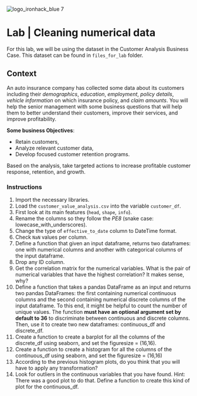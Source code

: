 ![logo_ironhack_blue 7](https://user-images.githubusercontent.com/23629340/40541063-a07a0a8a-601a-11e8-91b5-2f13e4e6b441.png)

# Lab | Cleaning numerical data

For this lab, we will be using the dataset in the Customer Analysis Business Case. This dataset can be found in `files_for_lab` folder.

## Context

An auto insurance company has collected some data about its customers including their _demographics_, _education_, _employment_, _policy details_, _vehicle information_ on which insurance policy, and _claim amounts_. You will help the senior management with some business questions that will help them to better understand their customers, improve their services, and improve profitability.

**Some business Objectives**:

- Retain customers,
- Analyze relevant customer data,
- Develop focused customer retention programs.

Based on the analysis, take targeted actions to increase profitable customer response, retention, and growth.

### Instructions

1. Import the necessary libraries.
2. Load the `customer_value_analysis.csv` into the variable `customer_df`.
3. First look at its main features (`head`, `shape`, `info`).
4. Rename the columns so they follow the _PE8_ (snake case: lowecase_with_underscores).
5. Change the type of `effective_to_date` column to DateTime format.
6. Check `NaN` values per column.
7. Define a function that given an input dataframe, returns two dataframes: one with numerical columns and another with categorical columns of the input dataframe.
8. Drop any ID column.
9. Get the correlation matrix for the numerical variables. What is the pair of numerical variables that have the highest correlation? It makes sense, why?
10. Define a function that takes a pandas DataFrame as an input and returns two pandas DataFrames: the first containing numerical continuous columns and the second containing numerical discrete columns of the input dataframe. To this end, it might be helpful to count the number of unique values. The function **must have an optional argument set by default to 36** to discriminate between continuous and discrete columns. Then, use it to create two new dataframes: continuous_df and discrete_df. 
11. Create a function to create a barplot for all the columns of the discrete_df using seaborn, and set the figuresize = (16,16). 
12. Create a function to create a histogram for all the columns of the continuous_df using seaborn, and set the figuresize = (16,16)
13. According to the previous histogram plots, do you think that you will have to apply any transformation?
14. Look for outliers in the continuous variables that you have found. Hint: There was a good plot to do that. Define a function to create this kind of plot for the continuous_df.

